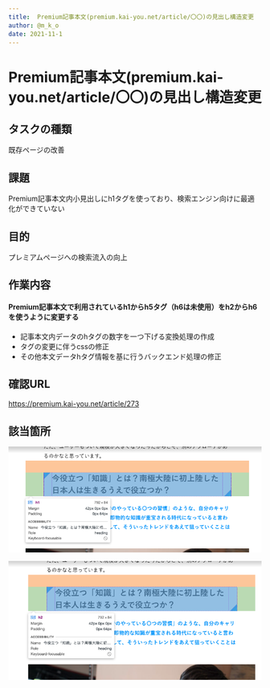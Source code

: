 ```yaml
---
title:  Premium記事本文(premium.kai-you.net/article/〇〇)の見出し構造変更
author: @m_k_o
date: 2021-11-1
---
```


# Premium記事本文(premium.kai-you.net/article/〇〇)の見出し構造変更


## タスクの種類

既存ページの改善


## 課題

Premium記事本文内小見出しにh1タグを使っており、検索エンジン向けに最適化ができていない


## 目的

プレミアムページへの検索流入の向上


## 作業内容

#### Premium記事本文で利用されているh1からh5タグ（h6は未使用）をh2からh6を使うように変更する
- 記事本文内データのhタグの数字を一つ下げる変換処理の作成
- タグの変更に伴うcssの修正
- その他本文データhタグ情報を基に行うバックエンド処理の修正


## 確認URL

https://premium.kai-you.net/article/273


## 該当箇所

![h1タグ](./images/20211101-1.png)

![h2タグ](./images/20211101-2.png)